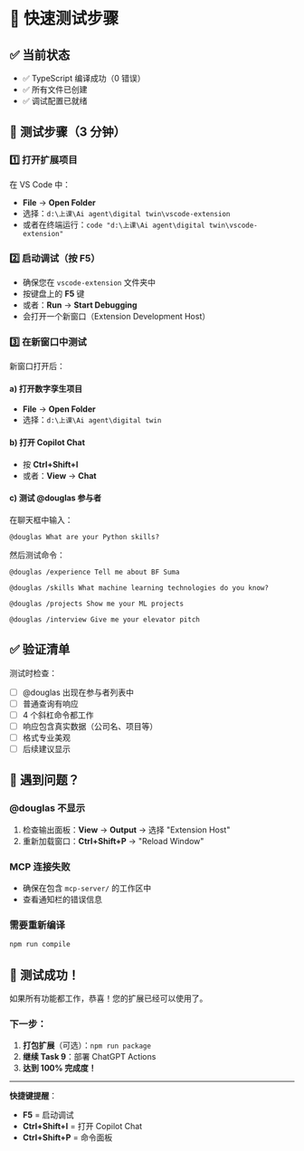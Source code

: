 # 🚀 快速测试步骤

## ✅ 当前状态
- ✅ TypeScript 编译成功（0 错误）
- ✅ 所有文件已创建
- ✅ 调试配置已就绪

## 📝 测试步骤（3 分钟）

### 1️⃣ 打开扩展项目
在 VS Code 中：
- **File** → **Open Folder**
- 选择：`d:\上课\Ai agent\digital twin\vscode-extension`
- 或者在终端运行：`code "d:\上课\Ai agent\digital twin\vscode-extension"`

### 2️⃣ 启动调试（按 F5）
- 确保您在 `vscode-extension` 文件夹中
- 按键盘上的 **F5** 键
- 或者：**Run** → **Start Debugging**
- 会打开一个新窗口（Extension Development Host）

### 3️⃣ 在新窗口中测试
新窗口打开后：

#### a) 打开数字孪生项目
- **File** → **Open Folder**
- 选择：`d:\上课\Ai agent\digital twin`

#### b) 打开 Copilot Chat
- 按 **Ctrl+Shift+I**
- 或者：**View** → **Chat**

#### c) 测试 @douglas 参与者
在聊天框中输入：

```
@douglas What are your Python skills?
```

然后测试命令：
```
@douglas /experience Tell me about BF Suma

@douglas /skills What machine learning technologies do you know?

@douglas /projects Show me your ML projects

@douglas /interview Give me your elevator pitch
```

## ✅ 验证清单

测试时检查：
- [ ] @douglas 出现在参与者列表中
- [ ] 普通查询有响应
- [ ] 4 个斜杠命令都工作
- [ ] 响应包含真实数据（公司名、项目等）
- [ ] 格式专业美观
- [ ] 后续建议显示

## 🐛 遇到问题？

### @douglas 不显示
1. 检查输出面板：**View** → **Output** → 选择 "Extension Host"
2. 重新加载窗口：**Ctrl+Shift+P** → "Reload Window"

### MCP 连接失败
- 确保在包含 `mcp-server/` 的工作区中
- 查看通知栏的错误信息

### 需要重新编译
```powershell
npm run compile
```

## 🎉 测试成功！

如果所有功能都工作，恭喜！您的扩展已经可以使用了。

### 下一步：
1. **打包扩展**（可选）：`npm run package`
2. **继续 Task 9**：部署 ChatGPT Actions
3. **达到 100% 完成度！**

---

**快捷键提醒**：
- **F5** = 启动调试
- **Ctrl+Shift+I** = 打开 Copilot Chat
- **Ctrl+Shift+P** = 命令面板
